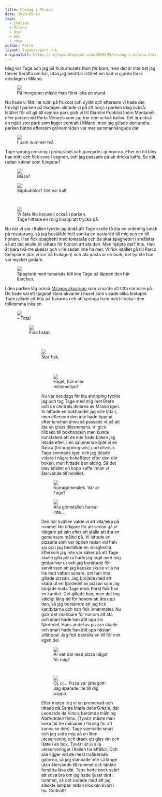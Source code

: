 ```yaml
---
title: Onsdag i Milano
date: 2009-05-19
tags: 
  - Italien
  - Milano
  - djur
  - mat
  - resa	
author: Pelle
layout: layouts/post.njk
originalUrl: https://nejtupp.blogspot.com/2009/05/onsdag-i-milano.html
---
```


Idag var Tage och jag på Kulturhusets <span style="font-style: italic;">Rum för barn</span>, men det är inte det jag tänker berätta om här, utan jag berättar istället om vad vi gjorde förra onsdagen i Milano.

<figure>
	<img src="../../../img/2009/05/_MG_3899_1024pix.jpg">
	<figcaption>På morgonen måste man först leka en stund.</figcaption>
</figure>Nu hade vi fått lite rutin på frukost och dylikt och eftersom vi hade det trevligt i parken på tisdagen siktade vi på att börja i parken idag också. Istället för att gå till samma park gick vi till Giardini  Pubblici Indro Montanelli, eller parken vid Porta Venezia som jag tror den också kallas. Det är också en rejält stor park som ligger centralt i Milano, men jag gillade den andra parken bättre eftersom grönområden var mer sammanhängade där.

<figure>
	<img src="../../../img/2009/05/_MG_3911_1024pix.jpg">
	<figcaption>I park nummer två.</figcaption>
</figure>Tage sprang omkring i gröngräset och gungade i gungorna. Efter en tid blev han trött och fick sova i vagnen, och jag passade på att dricka kaffe. Se där, redan rutiner som fungerar!

<figure>
	<img src="../../../img/2009/05/_MG_4039_1024pix.jpg">
	<figcaption>Blåsa?</figcaption>
</figure><figure>
	<img src="../../../img/2009/05/_MG_4036_1024pix.jpg">
	<figcaption>Såpbubblor? Det var kul!</figcaption>
</figure>

<br><figure>
	<img src="../../../img/2009/05/_MG_3983_1024pix.jpg">
	<figcaption>Vi åkte lite karusell också i parken.<br>Tage hittade en rolig knapp att trycka på.</figcaption>
</figure>Nu när vi var i Italien tyckte jag ändå att Tage skulle få äta en ordentlig lunch på restaurang, så jag beställde helt sonika en pastarätt till mig och en till honom. Han fick spaghetti med tomatsås och de skar spaghettin i småbitar så att det skulle bli lättare för honom att äta den. Men hjälpte det? Inte. Han åt bara två-tre skedar och ville sedan inte ha mer. Vi fick istället gå till Parco Sempione (där vi var på tisdagen) och äta pasta ur en burk, det tyckte han var mycket godare.

<figure>
	<img src="../../../img/2009/05/_MG_4058_1024pix.jpg">
	<figcaption>Spaghetti med tomatsås föll inte Tage på läppen den här lunchen.</figcaption>
</figure>I den parken låg också <a href="http://milan.arounder.com/acquario_di_milano/">Milanos akvarium</a> som vi valde att titta närmare på. De hade väl ett tjugotal stora akvarier i huset som visade olika biotoper. Tage gillade att titta på fiskarna och att springa fram och tillbaka i den folktomma lokalen.

<figure>
	<img src="../../../img/2009/05/_MG_4070_1024pix.jpg">
	<figcaption>– Titta!</figcaption>

<figure>
	<img src="../../../img/2009/05/_MG_4087_1024pix.jpg">
	<figcaption>Fina fiskar.</span></span><br><br><br></div><figure>
	<img src="../../../img/2009/05/_MG_4082_1024pix.jpg">
	<figcaption>Stor fisk.</span></span><br><br><br></div><figure>
	<img src="../../../img/2009/05/_MG_4113_1024pix.jpg">
	<figcaption>Fågel, fisk eller mittemellan?</figcaption>
</figure>Nu var det dags för lite shopping tyckte jag och tog Tage med mig mot Brera och de centrala delarna av Milano igen. Vi hittade en bokhandel jag ville titta i, men eftersom den inte hade öppnat efter lunchen ännu så passade vi på att äta en glass tillsammans. Vi gick tillbaka till bokhandeln men kunde konstatera att de inte hade boken jag letade efter. I en salumeria köpte vi en flaska (förhoppningsvis) god olivolja. Tage somnade igen och jag letade vidare i några bokaffärer efter den där boken, men hittade den aldrig. Så det blev istället en kopp kaffe innan vi återvände till hotellet.

<figure>
	<img src="../../../img/2009/05/_MG_4138_1024pix.jpg">
	<figcaption>Kurragömmalek. Var är Tage?</figcaption>
</figure>

<figure>
	<img src="../../../img/2009/05/_MG_4136_1024pix.jpg">
	<figcaption>Alla gömställen funkar inte...</figcaption>
</figure>Den här kvällen valde vi att vila/leka på rummet lite tidigare för att sedan gå ut tidigare på jakt efter ett ställe att äta en gemensam måltid på. Vi hittade en pizzeria som var öppen redan vid halv sju och jag beställde en margherita. Eftersom jag inte var säker på att Tage skulle gilla pizza hade jag tagit med mig grötpulver ut och jag berättade för servitrisen att jag kanske skulle vilja ha lite hett vatten senare, om han inte gillade pizzan. Jag började med att skära ut en fjärdedel av pizzan som jag började mata Tage med. Först fick han en kantbit. Det gillade han, men det tog väldigt lång tid för honom att äta upp den, så jag bestämde att jag fick kantbitarna och han fick innanmätet. Nu gick det snabbare för honom att äta och snart hade han ätit upp sin fjärdedel. Hans andel av pizzan ökade och snart hade han ätit upp nästan alltihopa! Jag fick beställa en till för min egen del.

<figure>
	<img src="../../../img/2009/05/_MG_4151_1024pix.jpg">
	<figcaption>Är det där med pizza något för mig?</figcaption>
</figure>

<br><figure>
	<img src="../../../img/2009/05/_MG_4155_1024pix.jpg">
	<figcaption>Oj, oj... Pizza var jättegott! Jag sparade lite till dig pappa.</figcaption>
</figure>Efter maten tog vi en promenad och tittade på Santa Maria delle Grazie, där Leonardo da Vincis berömda målning <span style="font-style: italic;">Nattvarden</span> finns. (Tyvärr måste man boka tid tre månader i förväg för att kunna se den). Tage somnade snart och jag satte mig på en liten uteservering och drack ett glas vin och läste i en bok. Tyvärr är ju alla uteserveringar i Italien turistfällor. Och alla ligger vid de mest trafikerade gatorna, så jag stannade inte så länge utan återvände till rummet och tänkte forsätta läsa där. Tage hade dock svårt att sova bra om jag hade ljuset tänt i rummet, så det slutade med att jag släckte lampan redan klockan kvart i tio. Godnatt!
